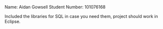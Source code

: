 Name: Aidan Gowsell
Student Number: 101076168


Included the libraries for SQL in case you need them, project should work in Eclipse. 
